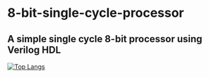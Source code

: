 # 8-bit-single-cycle-processor
## A simple single cycle 8-bit processor using Verilog HDL 
[![Top Langs](https://github-readme-stats.vercel.app/api/top-langs/?username=dinuransika&layout=compact)](https://github.com/dinuransika/8-bit-single-cycle-processor)
